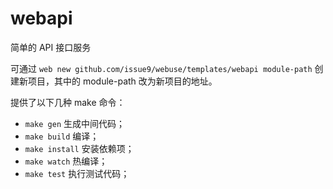 # webapi

简单的 API 接口服务

可通过 `web new github.com/issue9/webuse/templates/webapi module-path`
创建新项目，其中的 module-path 改为新项目的地址。

提供了以下几种 make 命令：

 - `make gen` 生成中间代码；
 - `make build` 编译；
 - `make install` 安装依赖项；
 - `make watch` 热编译；
 - `make test` 执行测试代码；
